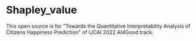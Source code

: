 # Shapley_value
This open source is for "Towards the Quantitative Interpretability Analysis of Citizens Happiness Prediction" of IJCAI 2022 AI4Good track.

